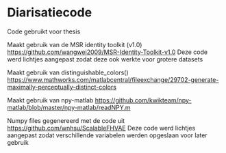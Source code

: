 # Diarisatiecode
Code gebruikt voor thesis

Maakt gebruik van de MSR identity toolkit (v1.0)
https://github.com/wangwei2009/MSR-Identity-Toolkit-v1.0
Deze code werd lichtjes aangepast zodat deze ook werkte voor grotere datasets

Maakt gebruik van distinguishable_colors()
https://www.mathworks.com/matlabcentral/fileexchange/29702-generate-maximally-perceptually-distinct-colors

Maakt gebruik van npy-matlab
https://github.com/kwikteam/npy-matlab/blob/master/npy-matlab/readNPY.m

Numpy files gegenereerd met de code uit
https://github.com/wnhsu/ScalableFHVAE
Deze code werd lichtjes aangepast zodat verschillende variabelen werden opgeslaan voor later gebruik
